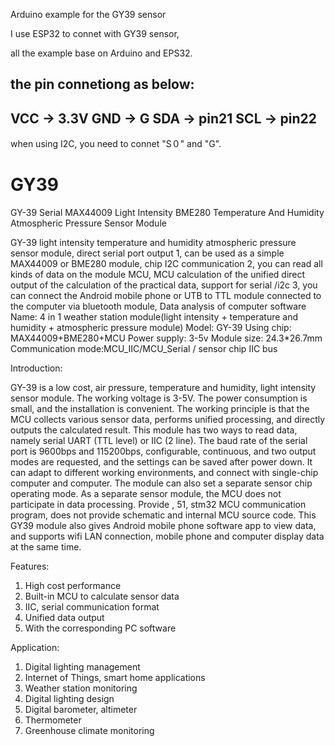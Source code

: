 Arduino example for the GY39 sensor

I use ESP32 to connet with GY39 sensor, 

all the example base on Arduino and EPS32.

the pin connetiong as below:
--------------
VCC ->  3.3V
GND ->  G
SDA ->  pin21
SCL ->  pin22
--------------
when using I2C, you need to connet "S０" and "G".


# GY39

GY-39 Serial MAX44009 Light Intensity BME280 Temperature And Humidity Atmospheric Pressure Sensor Module

GY-39 light intensity temperature and humidity atmospheric pressure sensor module, direct serial port output
1, can be used as a simple MAX44009 or BME280 module, chip I2C communication
2, you can read all kinds of data on the module MCU, MCU calculation of the unified direct output of the calculation
of the practical data, support for serial /i2c
3, you can connect the Android mobile phone or UTB to TTL module connected to the computer via bluetooth module,
Data analysis of computer software
Name: 4 in 1 weather station module(light intensity + temperature and humidity + atmospheric pressure module)
Model: GY-39
Using chip: MAX44009+BME280+MCU
Power supply: 3-5v
Module size: 24.3*26.7mm
Communication mode:MCU_IIC/MCU_Serial / sensor chip IIC bus

Introduction:

GY-39 is a low cost, air pressure, temperature and humidity, light intensity sensor module. The working voltage is 3-5V. The power consumption is small, and the installation is convenient. The working principle is that the MCU collects various sensor data, performs unified processing, and directly outputs the calculated result. This module has two ways to read data, namely serial UART (TTL level) or IIC (2 line). The baud rate of the serial port is 9600bps and 115200bps, configurable, continuous, and two output modes are requested, and the settings can be saved after power down. It can adapt to different working environments, and connect with single-chip computer and computer. The module can also set a separate sensor chip operating mode. As a separate sensor module, the MCU does not participate in data processing. Provide , 51, stm32 MCU communication program, does not provide schematic and internal MCU source code. This GY39 module also gives Android mobile phone software app to view data, and supports wifi LAN connection, mobile phone and computer display data at the same time.

Features:

1. High cost performance
2. Built-in MCU to calculate sensor data
3. IIC, serial communication format
4. Unified data output
5. With the corresponding PC software

Application:

1. Digital lighting management
2. Internet of Things, smart home applications
3. Weather station monitoring
4. Digital lighting design
5. Digital barometer, altimeter
6. Thermometer
7. Greenhouse climate monitoring
